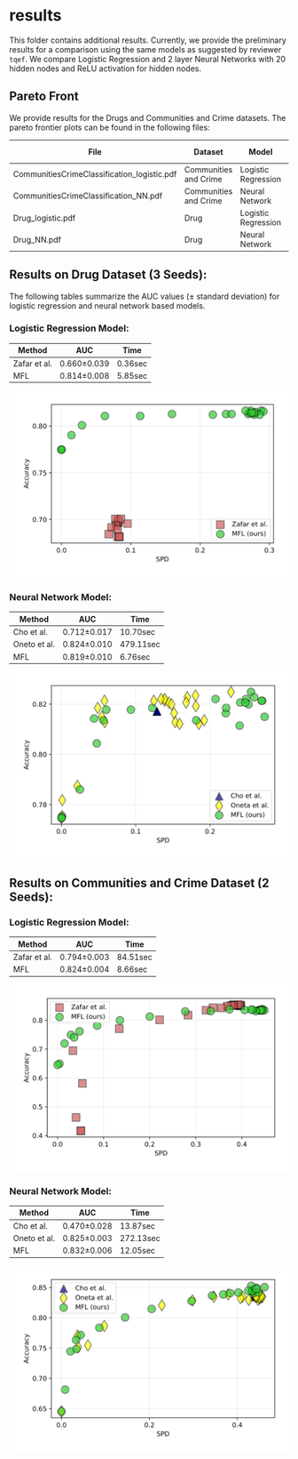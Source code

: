 # results

This folder contains additional results. Currently, we provide the preliminary results for a comparison using the same models as suggested by reviewer `tqef`. We compare Logistic Regression and 2 layer Neural Networks with 20 hidden nodes and ReLU activation for hidden nodes.

## Pareto Front
We provide results for the Drugs and Communities and Crime datasets. The pareto frontier plots can be found in the following files:


| File                                        | Dataset               | Model               | Number of Replications |
|---------------------------------------------|-----------------------|---------------------|------------------------|
| CommunitiesCrimeClassification_logistic.pdf | Communities and Crime | Logistic Regression | 2                      |
| CommunitiesCrimeClassification_NN.pdf       | Communities and Crime | Neural Network      | 2                      |
| Drug_logistic.pdf                           | Drug                  | Logistic Regression | 3                      |
| Drug_NN.pdf                                 | Drug                  | Neural Network      | 3                      |



## Results on Drug Dataset (3 Seeds):
The following tables summarize the AUC values (± standard deviation) for logistic regression and neural network based models.

### Logistic Regression Model:

| Method       | AUC          | Time      |
|--------------|--------------|-----------|
| Zafar et al. | 0.660±0.039  | 0.36sec |
| MFL          | 0.814±0.008 | 5.85sec |

![Results LR Drug](Drug_logistic.png)

### Neural Network Model:

| Method       | AUC          | Time      |
|--------------|--------------|-----------|
| Cho et al.   | 0.712±0.017  | 10.70sec  |
| Oneto et al. | 0.824±0.010 | 479.11sec |
| MFL          | 0.819±0.010 | 6.76sec   |

![Results NN Drug](Drug_NN.png)

## Results on Communities and Crime Dataset (2 Seeds):

### Logistic Regression Model:

| Method       | AUC          | Time      |
|--------------|--------------|-----------|
| Zafar et al. | 0.794±0.003 | 84.51sec |
| MFL          | 0.824±0.004 | 8.66sec  |

![Results LR CC](CommunitiesCrimeClassification_logistic.png)

### Neural Network Model:

| Method       | AUC          | Time      |
|--------------|--------------|-----------|
| Cho et al.   | 0.470±0.028 | 13.87sec  |
| Oneto et al. | 0.825±0.003 | 272.13sec |
| MFL          | 0.832±0.006 | 12.05sec  |

![Results LR CC](CommunitiesCrimeClassification_NN.png)
